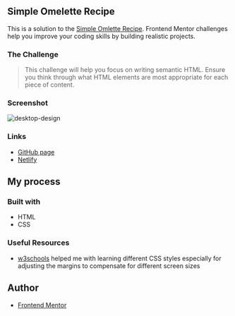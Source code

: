 ## Simple Omelette Recipe
This is a solution to the [Simple Omlette Recipe](https://www.frontendmentor.io/challenges/recipe-page-KiTsR8QQKm). Frontend Mentor challenges help you improve your coding skills by building realistic projects.
### The Challenge
> This challenge will help you focus on writing semantic HTML. Ensure you think through what HTML elements are most appropriate for each piece of content.

### Screenshot
![desktop-design](https://github.com/user-attachments/assets/f5cbe327-eafe-4907-bf86-bcc9558f64ef)

### Links
- [GitHub page](https://astonishing-brigadeiros-5e2847.netlify.app/)
- [Netlify](https://github.com/kateahn6/recipe-page)

## My process
### Built with
- HTML
- CSS

### Useful Resources
- [w3schools](https://www.w3schools.com/) helped me with learning different CSS styles especially for adjusting the margins to compensate for different screen sizes

## Author
- [Frontend Mentor](https://www.frontendmentor.io/profile/kateahn6)
